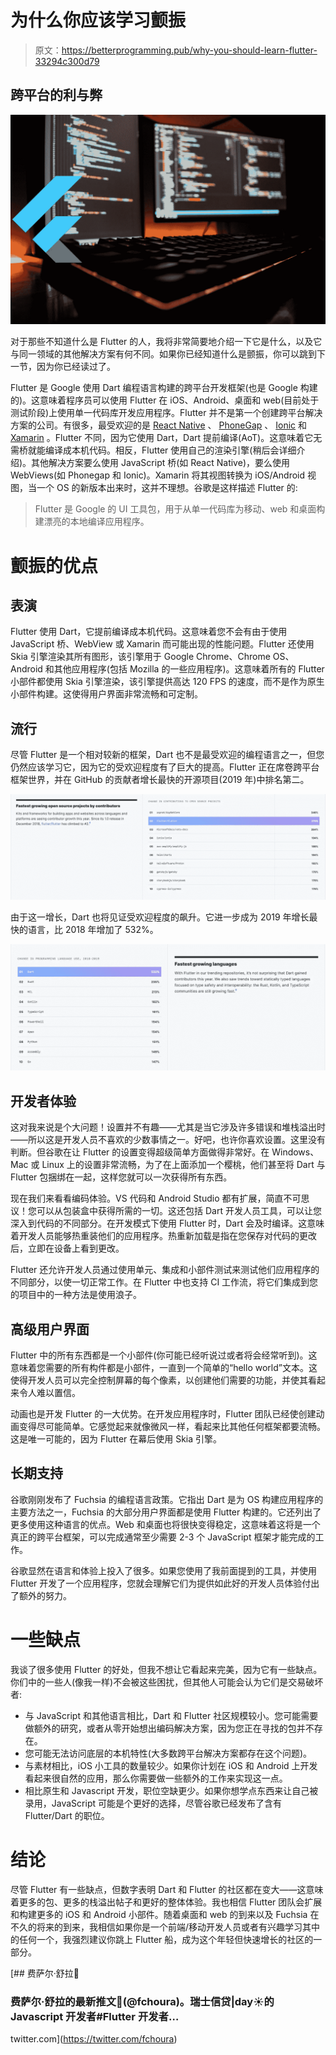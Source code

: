 # 为什么你应该学习颤振

> 原文：<https://betterprogramming.pub/why-you-should-learn-flutter-33294c300d79>

## 跨平台的利与弊

![](img/fb79a00a3ad43ebd6ae4158eba24a54c.png)

对于那些不知道什么是 Flutter 的人，我将非常简要地介绍一下它是什么，以及它与同一领域的其他解决方案有何不同。如果你已经知道什么是颤振，你可以跳到下一节，因为你已经读过了。

Flutter 是 Google 使用 Dart 编程语言构建的跨平台开发框架(也是 Google 构建的)。这意味着程序员可以使用 Flutter 在 iOS、Android、桌面和 web(目前处于测试阶段)上使用单一代码库开发应用程序。Flutter 并不是第一个创建跨平台解决方案的公司。有很多，最受欢迎的是 [React Native](https://reactnative.dev/?ref=producthunt) 、 [PhoneGap](https://phonegap.com/) 、 [Ionic](https://ionicframework.com/) 和 [Xamarin](https://visualstudio.microsoft.com/xamarin/) 。Flutter 不同，因为它使用 Dart，Dart 提前编译(AoT)。这意味着它无需桥就能编译成本机代码。相反，Flutter 使用自己的渲染引擎(稍后会详细介绍)。其他解决方案要么使用 JavaScript 桥(如 React Native)，要么使用 WebViews(如 Phonegap 和 Ionic)。Xamarin 将其视图转换为 iOS/Android 视图，当一个 OS 的新版本出来时，这并不理想。谷歌是这样描述 Flutter 的:

> Flutter 是 Google 的 UI 工具包，用于从单一代码库为移动、web 和桌面构建漂亮的本地编译应用程序。

# 颤振的优点

## 表演

Flutter 使用 Dart，它提前编译成本机代码。这意味着您不会有由于使用 JavaScript 桥、WebView 或 Xamarin 而可能出现的性能问题。Flutter 还使用 Skia 引擎渲染其所有图形，该引擎用于 Google Chrome、Chrome OS、Android 和其他应用程序(包括 Mozilla 的一些应用程序)。这意味着所有的 Flutter 小部件都使用 Skia 引擎渲染，该引擎提供高达 120 FPS 的速度，而不是作为原生小部件构建。这使得用户界面非常流畅和可定制。

## 流行

尽管 Flutter 是一个相对较新的框架，Dart 也不是最受欢迎的编程语言之一，但您仍然应该学习它，因为它的受欢迎程度有了巨大的提高。Flutter 正在席卷跨平台框架世界，并在 GitHub 的贡献者增长最快的开源项目(2019 年)中排名第二。

![](img/d1c8a5b8a39e2c13aa592fe5c29cb0ec.png)

由于这一增长，Dart 也将见证受欢迎程度的飙升。它进一步成为 2019 年增长最快的语言，比 2018 年增加了 532%。

![](img/71deab762bef6a5c2aa57a8a6b643600.png)

## 开发者体验

这对我来说是个大问题！设置并不有趣——尤其是当它涉及许多错误和堆栈溢出时——所以这是开发人员不喜欢的少数事情之一。好吧，也许你喜欢设置。这里没有判断。但谷歌在让 Flutter 的设置变得超级简单方面做得非常好。在 Windows、Mac 或 Linux 上的设置非常流畅，为了在上面添加一个樱桃，他们甚至将 Dart 与 Flutter 包捆绑在一起，这样您就可以一次获得所有东西。

现在我们来看看编码体验。VS 代码和 Android Studio 都有扩展，简直不可思议！您可以从包装盒中获得所需的一切。这还包括 Dart 开发人员工具，可以让您深入到代码的不同部分。在开发模式下使用 Flutter 时，Dart 会及时编译。这意味着开发人员能够热重装他们的应用程序。热重新加载是指在您保存对代码的更改后，立即在设备上看到更改。

Flutter 还允许开发人员通过使用单元、集成和小部件测试来测试他们应用程序的不同部分，以使一切正常工作。在 Flutter 中也支持 CI 工作流，将它们集成到您的项目中的一种方法是使用浪子。

## 高级用户界面

Flutter 中的所有东西都是一个小部件(你可能已经听说过或者将会经常听到)。这意味着您需要的所有构件都是小部件，一直到一个简单的“hello world”文本。这使得开发人员可以完全控制屏幕的每个像素，以创建他们需要的功能，并使其看起来令人难以置信。

动画也是开发 Flutter 的一大优势。在开发应用程序时，Flutter 团队已经使创建动画变得尽可能简单。它感觉起来就像微风一样，看起来比其他任何框架都要流畅。这是唯一可能的，因为 Flutter 在幕后使用 Skia 引擎。

## 长期支持

谷歌刚刚发布了 Fuchsia 的编程语言政策。它指出 Dart 是为 OS 构建应用程序的主要方法之一，Fuchsia 的大部分用户界面都是使用 Flutter 构建的。它还列出了更多使用这种语言的优点。Web 和桌面也将很快变得稳定，这意味着这将是一个真正的跨平台框架，可以完成通常至少需要 2-3 个 JavaScript 框架才能完成的工作。

谷歌显然在语言和体验上投入了很多。如果您使用了我前面提到的工具，并使用 Flutter 开发了一个应用程序，您就会理解它们为提供如此好的开发人员体验付出了额外的努力。

# 一些缺点

我谈了很多使用 Flutter 的好处，但我不想让它看起来完美，因为它有一些缺点。你们中的一些人(像我一样)不会被这些困扰，但其他人可能会认为它们是交易破坏者:

*   与 JavaScript 和其他语言相比，Dart 和 Flutter 社区规模较小。您可能需要做额外的研究，或者从零开始想出编码解决方案，因为您正在寻找的包并不存在。
*   您可能无法访问底层的本机特性(大多数跨平台解决方案都存在这个问题)。
*   与素材相比，iOS 小工具的数量较少。如果你计划在 iOS 和 Android 上开发看起来很自然的应用，那么你需要做一些额外的工作来实现这一点。
*   相比原生和 Javascript 开发，职位空缺更少。如果你想学点东西来让自己被录用，JavaScript 可能是个更好的选择，尽管谷歌已经发布了含有 Flutter/Dart 的职位。

# 结论

尽管 Flutter 有一些缺点，但数字表明 Dart 和 Flutter 的社区都在变大——这意味着更多的包、更多的栈溢出帖子和更好的整体体验。我也相信 Flutter 团队会扩展和构建更多的 iOS 和 Android 小部件。随着桌面和 web 的到来以及 Fuchsia 在不久的将来的到来，我相信如果你是一个前端/移动开发人员或者有兴趣学习其中的任何一个，我强烈建议你跳上 Flutter 船，成为这个年轻但快速增长的社区的一部分。

[](https://twitter.com/fchoura) [## 费萨尔·舒拉💙

### 费萨尔·舒拉的最新推文💙(@fchoura)。瑞士信贷|day☀️的 Javascript 开发者#Flutter 开发者…

twitter.com](https://twitter.com/fchoura)